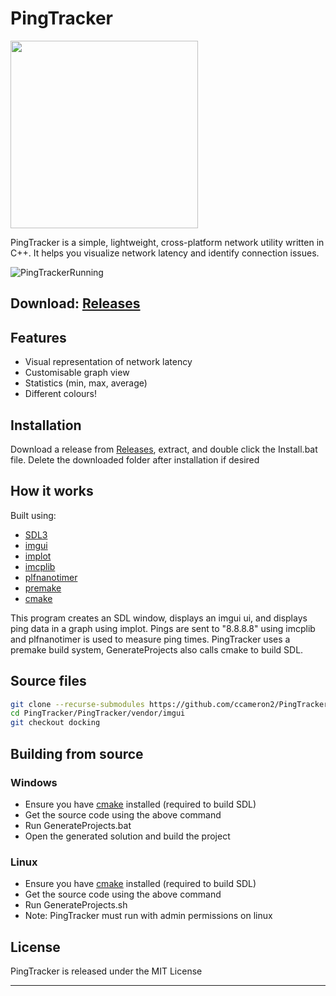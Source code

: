 # PingTracker
<img src="https://github.com/user-attachments/assets/e5bee8e3-a8ac-4859-a8d6-6fc3a90c4b75" width="300" height="300" />

PingTracker is a simple, lightweight, cross-platform network utility written in C++. It helps you visualize network latency and identify connection issues.

![PingTrackerRunning](https://github.com/user-attachments/assets/0f74c928-b364-4bd8-87d4-db222ea55196)

## Download: [Releases](https://github.com/ccameron2/PingTracker/releases)

## Features
- Visual representation of network latency
- Customisable graph view
- Statistics (min, max, average)
- Different colours!

## Installation
Download a release from [Releases](https://github.com/ccameron2/PingTracker/releases), extract, and double click the Install.bat file.
Delete the downloaded folder after installation if desired

## How it works

Built using:
- [SDL3](https://github.com/libsdl-org/SDL)
- [imgui](https://github.com/ocornut/imgui)
- [implot](https://github.com/epezent/implot)
- [imcplib](https://github.com/markondej/cpp-icmplib)
- [plfnanotimer](https://github.com/mattreecebentley/plf_nanotimer)
- [premake](https://github.com/premake/premake-core)
- [cmake](https://github.com/Kitware/CMake)

This program creates an SDL window, displays an imgui ui, and displays ping data in a graph using implot. 
Pings are sent to "8.8.8.8" using imcplib and plfnanotimer is used to measure ping times.
PingTracker uses a premake build system, GenerateProjects also calls cmake to build SDL.

## Source files
```bash
git clone --recurse-submodules https://github.com/ccameron2/PingTracker
cd PingTracker/PingTracker/vendor/imgui
git checkout docking
```
## Building from source

### Windows
- Ensure you have [cmake](https://github.com/Kitware/CMake) installed (required to build SDL)
- Get the source code using the above command
- Run GenerateProjects.bat
- Open the generated solution and build the project

### Linux
- Ensure you have [cmake](https://github.com/Kitware/CMake) installed (required to build SDL)
- Get the source code using the above command
- Run GenerateProjects.sh
- Note: PingTracker must run with admin permissions on linux
  
## License

PingTracker is released under the MIT License

---
